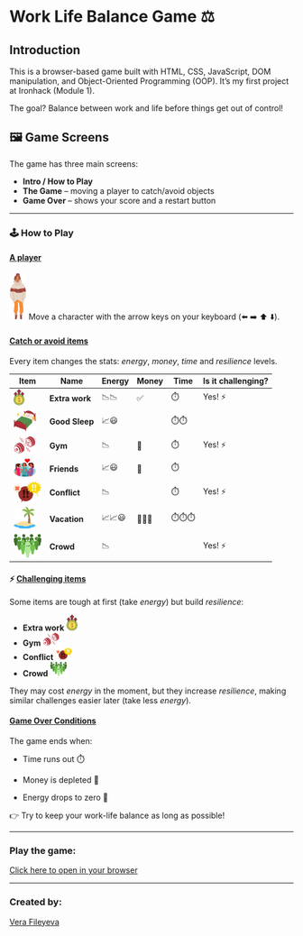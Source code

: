 # Work Life Balance Game ⚖️

## Introduction

This is a browser-based game built with HTML, CSS, JavaScript, DOM manipulation, and Object-Oriented Programming (OOP).
It’s my first project at Ironhack (Module 1).

The goal? Balance between work and life before things get out of control!

## 🖼️ Game Screens

The game has three main screens:

- **Intro / How to Play**
- **The Game** – moving a player to catch/avoid objects
- **Game Over** – shows your score and a restart button

---

### 🕹️ How to Play

#### <u>A player</u>

<img src="assets/player.png" alt="a player" width="30px"/> Move a character with the arrow keys on your keyboard (⬅️ ➡️ ⬆️ ⬇️).

#### <u>Catch or avoid items</u>

Every item changes the stats: _energy_, _money_, _time_ and _resilience_ levels.

| Item                                                                  | Name           | Energy | Money  | Time   | Is it challenging? |
| --------------------------------------------------------------------- | -------------- | ------ | ------ | ------ | ------------------ |
| <img src="assets/more-money.png" alt="extra work icon" width="20px"/> | **Extra work** | 📉📉   | ✅     | ⏱️     | Yes! ⚡            |
| <img src="assets/bed.png" alt="a bed icon" width="40px"/>             | **Good Sleep** | 📈😃   |        | ⏱️⏱️   |                    |
| <img src="assets/gym.png" alt="gym icon" width="40px"/>               | **Gym**        | 📉     | 🔻     | ⏱️     | Yes! ⚡            |
| <img src="assets/friends.png" alt="friends icon" width="40px"/>       | **Friends**    | 📈😃   | 🔻     | ⏱️     |                    |
| <img src="assets/conflict.png" alt="conflict icon" width="50px"/>     | **Conflict**   | 📉     |        | ⏱️     | Yes! ⚡            |
| <img src="assets/island.png" alt="island icon" width="40px"/>         | **Vacation**   | 📈📈😃 | 🔻🔻🔻 | ⏱️⏱️⏱️ |                    |
| <img src="assets/crowd.png" alt="crowd icon" width="50px"/>           | **Crowd**      | 📉     |        |        | Yes! ⚡            |

#### ⚡ <u>Challenging items</u>

Some items are tough at first (take _energy_) but build _resilience_:

- **Extra work** <img src="assets/more-money.png" alt="extra work icon" width="20px"/>
- **Gym** <img src="assets/gym.png" alt="gym icon" width="30px"/>
- **Conflict** <img src="assets/conflict.png" alt="conflict icon" width="30px"/>
- **Crowd** <img src="assets/crowd.png" alt="crowd icon" width="30px"/>

They may cost _energy_ in the moment, but they increase _resilience_, making similar challenges easier later (take less _energy_).

#### <u>Game Over Conditions</u>

The game ends when:

- Time runs out ⏱️

- Money is depleted 💸

- Energy drops to zero 🔋

👉 Try to keep your work-life balance as long as possible!

---

### Play the game:

[Click here to open in your browser](https://verav.github.io/work-life-balance-game-project/)

---

### Created by:

[Vera Fileyeva](https://github.com/VeraV)
